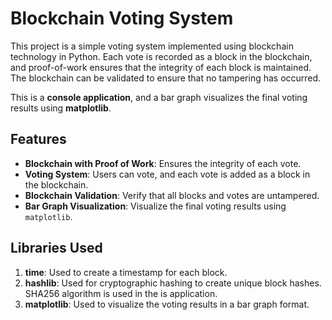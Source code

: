 # Blockchain Voting System

This project is a simple voting system implemented using blockchain technology in Python. Each vote is recorded as a block in the blockchain, and proof-of-work ensures that the integrity of each block is maintained. The blockchain can be validated to ensure that no tampering has occurred.

This is a **console application**, and a bar graph visualizes the final voting results using **matplotlib**.

## Features
- **Blockchain with Proof of Work**: Ensures the integrity of each vote.
- **Voting System**: Users can vote, and each vote is added as a block in the blockchain.
- **Blockchain Validation**: Verify that all blocks and votes are untampered.
- **Bar Graph Visualization**: Visualize the final voting results using `matplotlib`.

## Libraries Used
1. **time**: Used to create a timestamp for each block.
2. **hashlib**: Used for cryptographic hashing to create unique block hashes. SHA256 algorithm is used in the is application.
3. **matplotlib**: Used to visualize the voting results in a bar graph format.


